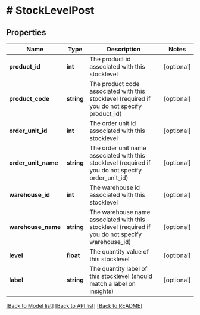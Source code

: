 # # StockLevelPost

## Properties

Name | Type | Description | Notes
------------ | ------------- | ------------- | -------------
**product_id** | **int** | The product id associated with this stocklevel | [optional]
**product_code** | **string** | The product code associated with this stocklevel (required if you do not specify product_id) | [optional]
**order_unit_id** | **int** | The order unit id associated with this stocklevel | [optional]
**order_unit_name** | **string** | The order unit name associated with this stocklevel (required if you do not specify order_unit_id) | [optional]
**warehouse_id** | **int** | The warehouse id associated with this stocklevel | [optional]
**warehouse_name** | **string** | The warehouse name associated with this stocklevel (required if you do not specify warehouse_id) | [optional]
**level** | **float** | The quantity value of this stocklevel | [optional]
**label** | **string** | The quantity label of this stocklevel (should match a label on insights) | [optional]

[[Back to Model list]](../../README.md#models) [[Back to API list]](../../README.md#endpoints) [[Back to README]](../../README.md)
